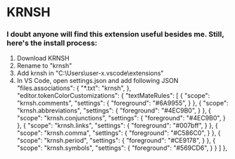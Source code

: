 # KRNSH

### I doubt anyone will find this extension useful besides me. Still, here's the install process:

1. Download KRNSH
2. Rename to "krnsh"
3. Add krnsh in "C:\Users\user-x\.vscode\extensions"
2. In VS Code, open settings.json and add following JSON
    "files.associations": {
        "*.txt": "krnsh",
    },
    "editor.tokenColorCustomizations": {
        "textMateRules": [
            {
                "scope": "krnsh.comments",
                "settings": {
                    "foreground": "#6A9955",
                }
            },
            {
                "scope": "krnsh.abbreviations",
                "settings": {
                    "foreground": "#4EC9B0",
                }
            },
            {
                "scope": "krnsh.conjunctions",
                "settings": {
                    "foreground": "#4EC9B0",
                }
            },
            {
                "scope": "krnsh.links",
                "settings": {
                    "foreground": "#007bff",
                }
            },
            {
                "scope": "krnsh.comma",
                "settings": {
                    "foreground": "#C586C0",
                }
            },
            {
                "scope": "krnsh.period",
                "settings": {
                    "foreground": "#CE9178",
                }
            },
            {
                "scope": "krnsh.symbols",
                "settings": {
                    "foreground": "#569CD6",
                }
            }
        ]
    },
